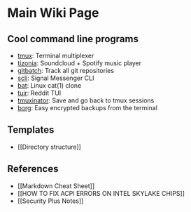 # Main Wiki Page

## Cool command line programs
* [tmux](https://github.com/tmux/tmux): Terminal multiplexer
* [tizonia](https://github.com/tizonia/tizonia-openmax-il): Soundcloud + Spotify music player
* [gitbatch](https://github.com/isacikgoz/gitbatch): Track all git repositories
* [scli](https://github.com/isamert/scli): Signal Messenger CLI
* [bat](https://github.com/sharkdp/bat): Linux cat(1) clone
* [tuir](https://gitlab.com/ajak/tuir/): Reddit TUI
* [tmuxinator](https://github.com/tmuxinator/tmuxinator): Save and go back to tmux sessions
* [borg](https://borgbackup.readthedocs.io): Easy encrypted backups from the terminal

## Templates
* [[Directory structure]]

## References
* [[Markdown Cheat Sheet]]
* [[HOW TO FIX ACPI ERRORS ON INTEL SKYLAKE CHIPS]]
* [[Security Plus Notes]]
